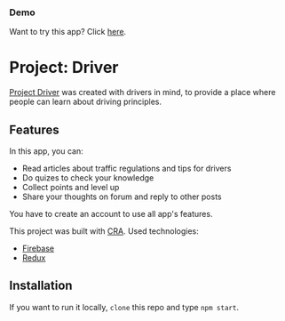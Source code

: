 ### Demo

Want to try this app? Click [here].

# Project: Driver

[Project Driver] was created with drivers in mind, to provide a place where people can learn about driving principles.

## Features

In this app, you can: 

- Read articles about traffic regulations and tips for drivers
- Do quizes to check your knowledge
- Collect points and level up
- Share your thoughts on forum and reply to other posts

You have to create an account to use all app's features.

This project was built with [CRA]. 
Used technologies: 
- [Firebase]
- [Redux]

## Installation
If you want to run it locally, `clone` this repo and type `npm start`.

[Redux]: https://redux.js.org/
[Firebase]:https://firebase.google.com/
[CRA]:https://github.com/facebook/create-react-app/
[here]:https://filiplusnia.github.io/Project-Driver/
[Project Driver]:https://filiplusnia.github.io/Project-Driver/